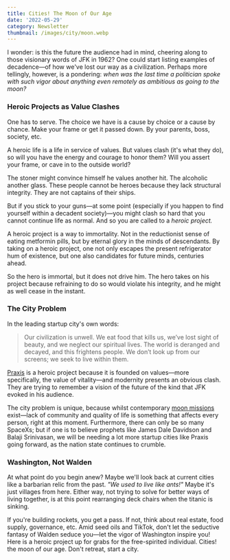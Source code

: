```yaml
---
title: Cities! The Moon of Our Age
date: '2022-05-29'
category: Newsletter
thumbnail: /images/city/moon.webp
---
```


I wonder: is this the future the audience had in mind, cheering along to those visionary words of JFK in 1962? One could start listing examples of decadence—of how we've lost our way as a civilization. Perhaps more tellingly, however, is a pondering: _when was the last time a politician spoke with such vigor about anything even remotely as ambitious as going to the moon?_

### Heroic Projects as Value Clashes

One has to serve. The choice we have is a cause by choice or a cause by chance. Make your frame or get it passed down. By your parents, boss, society, etc.

A heroic life is a life in service of values. But values clash (it's what they do), so will you have the energy and courage to honor them? Will you assert your frame, or cave in to the outside world?

The stoner might convince himself he values another hit. The alcoholic another glass. These people cannot be heroes because they lack structural integrity. They are not captains of their ships.

But if you stick to your guns—at some point (especially if you happen to find yourself within a decadent society)—you might clash so hard that you cannot continue life as normal. And so you are called to a _heroic project._

A heroic project is a way to immortality. Not in the reductionist sense of eating metformin pills, but by eternal glory in the minds of descendants. By taking on a heroic project, one not only escapes the present refrigerator hum of existence, but one also candidates for future minds, centuries ahead.

So the hero is immortal, but it does not drive him. The hero takes on his project because refraining to do so would violate his integrity, and he might as well cease in the instant.

### The City Problem

In the leading startup city's own words:

> Our civilization is unwell. We eat food that kills us, we’ve lost sight of beauty, and we neglect our spiritual lives. The world is deranged and decayed, and this frightens people. We don’t look up from our screens; we seek to live within them.

[Praxis](https://mirror.xyz/0x7a02D50B22cC79a3dc667E80B413996b81f5ED6E/ZIUh2ni7rm7j7IaxyLJMtJT5KzbU9xg6P-SQbSJhHj4) is a heroic project because it is founded on values—more specifically, the value of vitality—and modernity presents an obvious clash. They are trying to remember a vision of the future of the kind that JFK evoked in his audience.

The city problem is unique, because whilst contemporary [moon missions](https://www.spacex.com/human-spaceflight/moon/index.html) exist—lack of community and quality of life is something that affects every person, right at this moment. Furthermore, there can only be so many SpaceXs; but if one is to believe prophets like James Dale Davidson and Balaji Srinivasan, we will be needing a lot more startup cities like Praxis going forward, as the nation state continues to crumble.

### Washington, Not Walden

At what point do you begin anew? Maybe we'll look back at current cities like a barbarian relic from the past. _"We used to live like ants!"_ Maybe it's just villages from here. Either way, not trying to solve for better ways of living together, is at this point rearranging deck chairs when the titanic is sinking.

If you're building rockets, you get a pass. If not, think about real estate, food supply, governance, etc. Amid seed oils and TikTok, don't let the seductive fantasy of Walden seduce you—let the vigor of Washington inspire you! Here is a heroic project up for grabs for the free-spirited individual. Cities! the moon of our age. Don't retreat, start a city.
